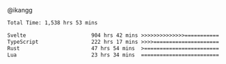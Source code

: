 @ikangg
<!--START_SECTION:waka-->

```txt
Total Time: 1,538 hrs 53 mins

Svelte                     904 hrs 42 mins >>>>>>>>>>>>>>===========   57.96 %
TypeScript                 222 hrs 17 mins >>>>=====================   14.24 %
Rust                       47 hrs 54 mins  >========================   03.07 %
Lua                        23 hrs 34 mins  =========================   01.51 %
```

<!--END_SECTION:waka-->
